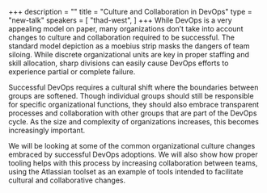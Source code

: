 +++
description = ""
title = "Culture and Collaboration in DevOps"
type = "new-talk"
speakers = [
        "thad-west",
]
+++
While DevOps is a very appealing model on paper, many organizations don’t take into account changes to culture and collaboration required to be successful. The standard model depiction as a moebius strip masks the dangers of team siloing. While discrete organizational units are key in proper staffing and skill allocation, sharp divisions can easily cause DevOps efforts to experience partial or complete failure.

Successful DevOps requires a cultural shift where the boundaries between groups are softened. Though individual groups should still be responsible for specific organizational functions, they should also embrace transparent processes and collaboration with other groups that are part of the DevOps cycle. As the size and complexity of organizations increases, this becomes increasingly important.

We will be looking at some of the common organizational culture changes embraced by successful DevOps adoptions. We will also show how proper tooling helps with this process by increasing collaboration between teams, using the Atlassian toolset as an example of tools intended to facilitate cultural and collaborative changes.